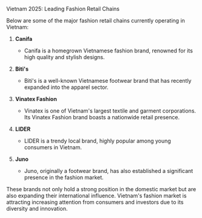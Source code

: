 Vietnam 2025: Leading Fashion Retail Chains

Below are some of the major fashion retail chains currently operating in Vietnam:

1. **Canifa**
   * Canifa is a homegrown Vietnamese fashion brand, renowned for its high quality and stylish designs.

2. **Biti's**
   * Biti's is a well-known Vietnamese footwear brand that has recently expanded into the apparel sector.

3. **Vinatex Fashion**
   * Vinatex is one of Vietnam's largest textile and garment corporations. Its Vinatex Fashion brand boasts a nationwide retail presence.

4. **LIDER**
   * LIDER is a trendy local brand, highly popular among young consumers in Vietnam.

5. **Juno**
   * Juno, originally a footwear brand, has also established a significant presence in the fashion market.

These brands not only hold a strong position in the domestic market but are also expanding their international influence. Vietnam's fashion market is attracting increasing attention from consumers and investors due to its diversity and innovation.